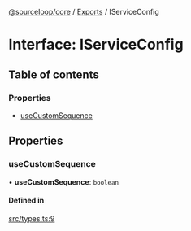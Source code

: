 [@sourceloop/core](../README.md) / [Exports](../modules.md) / IServiceConfig

# Interface: IServiceConfig

## Table of contents

### Properties

- [useCustomSequence](IServiceConfig.md#usecustomsequence)

## Properties

### useCustomSequence

• **useCustomSequence**: `boolean`

#### Defined in

[src/types.ts:9](https://github.com/sourcefuse/loopback4-microservice-catalog/blob/6c16af104/packages/core/src/types.ts#L9)

